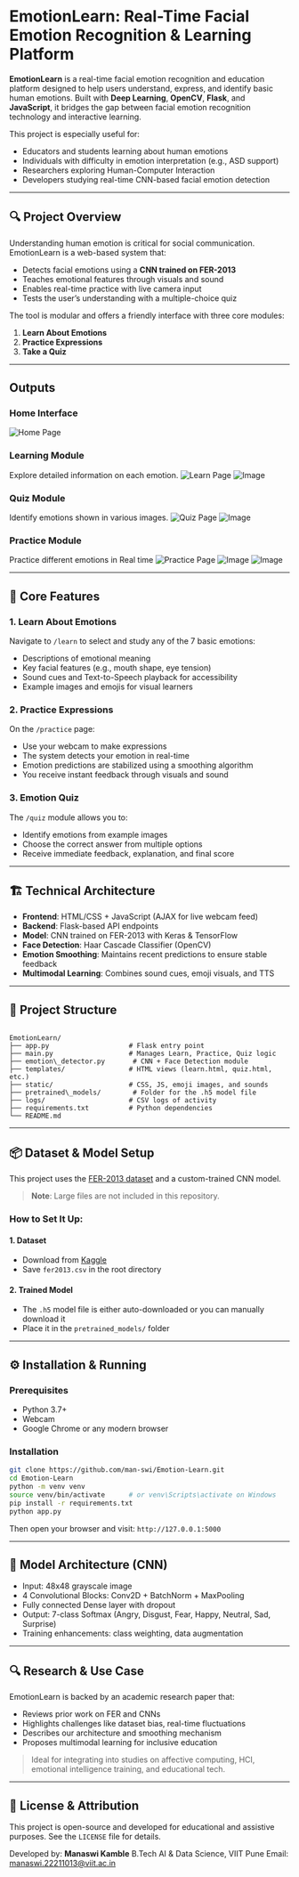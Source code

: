 # EmotionLearn: Real-Time Facial Emotion Recognition & Learning Platform

**EmotionLearn** is a real-time facial emotion recognition and education platform designed to help users understand, express, and identify basic human emotions. Built with **Deep Learning**, **OpenCV**, **Flask**, and **JavaScript**, it bridges the gap between facial emotion recognition technology and interactive learning.

This project is especially useful for:

- Educators and students learning about human emotions
- Individuals with difficulty in emotion interpretation (e.g., ASD support)
- Researchers exploring Human-Computer Interaction
- Developers studying real-time CNN-based facial emotion detection

---

## 🔍 Project Overview

Understanding human emotion is critical for social communication. EmotionLearn is a web-based system that:

- Detects facial emotions using a **CNN trained on FER-2013**
- Teaches emotional features through visuals and sound
- Enables real-time practice with live camera input
- Tests the user’s understanding with a multiple-choice quiz

The tool is modular and offers a friendly interface with three core modules:

1. **Learn About Emotions**
2. **Practice Expressions**
3. **Take a Quiz**

---

## Outputs

### Home Interface
![Home Page](![Image](https://github.com/user-attachments/assets/2b3abf74-8cd1-4506-bce1-b3511d3499eb))

### Learning Module
Explore detailed information on each emotion.
![Learn Page](![Image](https://github.com/user-attachments/assets/cfdbd5da-7dac-4d39-8253-b6b3d4b2b5df))
![Image](https://github.com/user-attachments/assets/8457847a-b0dc-45a3-a33f-354289b13103)

### Quiz Module
Identify emotions shown in various images.
![Quiz Page](![Image](https://github.com/user-attachments/assets/b417d322-6669-4987-969f-494e6b602f8f))
![Image](https://github.com/user-attachments/assets/96b37d79-789a-4c28-b909-967a76040206)

### Practice Module
Practice different emotions in Real time 
![Practice Page](![Image](https://github.com/user-attachments/assets/8dac5948-672e-42fe-a60a-d59561b430fb))
![Image](https://github.com/user-attachments/assets/4eec7cb1-061e-45e0-aac8-b87bfcb37a14)
![Image](https://github.com/user-attachments/assets/0e197965-a427-42d0-a313-f711239d0a2e)

---

## 🧠 Core Features

### 1. Learn About Emotions
Navigate to `/learn` to select and study any of the 7 basic emotions:
- Descriptions of emotional meaning
- Key facial features (e.g., mouth shape, eye tension)
- Sound cues and Text-to-Speech playback for accessibility
- Example images and emojis for visual learners

### 2. Practice Expressions
On the `/practice` page:
- Use your webcam to make expressions
- The system detects your emotion in real-time
- Emotion predictions are stabilized using a smoothing algorithm
- You receive instant feedback through visuals and sound

### 3. Emotion Quiz
The `/quiz` module allows you to:
- Identify emotions from example images
- Choose the correct answer from multiple options
- Receive immediate feedback, explanation, and final score

---

## 🏗️ Technical Architecture

- **Frontend**: HTML/CSS + JavaScript (AJAX for live webcam feed)
- **Backend**: Flask-based API endpoints
- **Model**: CNN trained on FER-2013 with Keras & TensorFlow
- **Face Detection**: Haar Cascade Classifier (OpenCV)
- **Emotion Smoothing**: Maintains recent predictions to ensure stable feedback
- **Multimodal Learning**: Combines sound cues, emoji visuals, and TTS

---

## 📁 Project Structure

```

EmotionLearn/
├── app.py                    # Flask entry point
├── main.py                   # Manages Learn, Practice, Quiz logic
├── emotion\_detector.py       # CNN + Face Detection module
├── templates/                # HTML views (learn.html, quiz.html, etc.)
├── static/                   # CSS, JS, emoji images, and sounds
├── pretrained\_models/        # Folder for the .h5 model file
├── logs/                     # CSV logs of activity
├── requirements.txt          # Python dependencies
└── README.md

````

---

## 📦 Dataset & Model Setup

This project uses the [FER-2013 dataset](https://www.kaggle.com/datasets/msambare/fer2013) and a custom-trained CNN model.

> **Note**: Large files are not included in this repository.

### How to Set It Up:

#### 1. Dataset
- Download from [Kaggle](https://www.kaggle.com/datasets/msambare/fer2013)
- Save `fer2013.csv` in the root directory

#### 2. Trained Model
- The `.h5` model file is either auto-downloaded or you can manually download it
- Place it in the `pretrained_models/` folder

---

## ⚙️ Installation & Running

### Prerequisites
- Python 3.7+
- Webcam
- Google Chrome or any modern browser

### Installation

```bash
git clone https://github.com/man-swi/Emotion-Learn.git
cd Emotion-Learn
python -m venv venv
source venv/bin/activate      # or venv\Scripts\activate on Windows
pip install -r requirements.txt
python app.py
````

Then open your browser and visit:
`http://127.0.0.1:5000`

---

## 🧠 Model Architecture (CNN)

* Input: 48x48 grayscale image
* 4 Convolutional Blocks: Conv2D + BatchNorm + MaxPooling
* Fully connected Dense layer with dropout
* Output: 7-class Softmax (Angry, Disgust, Fear, Happy, Neutral, Sad, Surprise)
* Training enhancements: class weighting, data augmentation

---

## 🔍 Research & Use Case

EmotionLearn is backed by an academic research paper that:

* Reviews prior work on FER and CNNs
* Highlights challenges like dataset bias, real-time fluctuations
* Describes our architecture and smoothing mechanism
* Proposes multimodal learning for inclusive education

> Ideal for integrating into studies on affective computing, HCI, emotional intelligence training, and educational tech.

---

## 📄 License & Attribution

This project is open-source and developed for educational and assistive purposes. See the `LICENSE` file for details.

Developed by:
**Manaswi Kamble**
B.Tech AI & Data Science, VIIT Pune
Email: [manaswi.22211013@viit.ac.in](mailto:manaswi.22211013@viit.ac.in)

